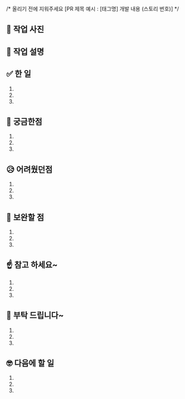 /* 올리기 전에 지워주세요 [PR 제목 예시 : [태그명] 개발 내용 (스토리 번호)] */

## 📱 작업 사진 

## 💬 작업 설명

## ✅ 한 일
1. 
2. 
3. 

## 🧐 궁금한점
1. 
2.
3. 

## 😥 어려웠던점
1. 
2.
3. 

## 🔧 보완할 점
1. 
2.
3.

## ☝️ 참고 하세요~
1. 
2.
3.

## 💃 부탁 드립니다~
1. 
2.
3.

## 🤓 다음에 할 일
1. 
2.
3.
